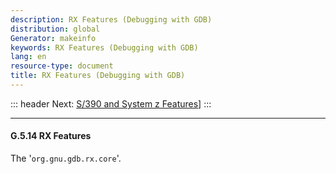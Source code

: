 ```yaml
---
description: RX Features (Debugging with GDB)
distribution: global
Generator: makeinfo
keywords: RX Features (Debugging with GDB)
lang: en
resource-type: document
title: RX Features (Debugging with GDB)
---
```

::: header
Next: [S/390 and System z Features](S_002f390-and-System-z-Features.html#S_002f390-and-System-z-Features)]
:::

---

#### G.5.14 RX Features

The '`org.gnu.gdb.rx.core`'.
